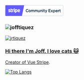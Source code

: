 <img height="35" src="./stripe_partner_badge_community_blurple.png"/>

<h3 align="left"><img src="https://komarev.com/ghpvc/?username=jofftiquez&label=Profile%20views&color=0e75b6&style=flat" alt="jofftiquez"></h3>

<p align="left">
  <a href="https://twitter.com/jrtiquez" target="blank">
  <img src="https://img.shields.io/twitter/follow/jrtiquez?logo=twitter&style=for-the-badge" alt="jrtiquez" />
</p>
  
### Hi there I'm Joff, I love cats :cat:

Creator of [Vue Stripe](https://vuestripe.com).

[![Top Langs](https://github-readme-stats.vercel.app/api/top-langs/?username=anuraghazra&layout=compact&theme=radical)](https://github.com/anuraghazra/github-readme-stats)
